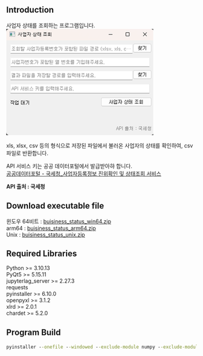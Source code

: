 ## Introduction  

사업자 상태를 조회하는 프로그램입니다.  
![program_ui](program_ui.png)  

xls, xlsx, csv 등의 형식으로 저장된 파일에서 불러온 사업자의 상태를 확인하여, csv 파일로 반환합니다.  

API 서비스 키는 공공 데이터포털에서 발급받아햐 합니다.  
[공공데이터포털 - 국세청_사업자등록정보 진위확인 및 상태조회 서비스](https://www.data.go.kr/data/15081808/openapi.do#/layer-api-guide)  

**API 출처 : 국세청**  


## Download executable file  
윈도우 64비트 : [buisiness_status_win64.zip](https://github.com/whdrns2013/lab/releases/download/v1.0.0/buisiness_status_win64.zip)  
arm64 : [buisiness_status_arm64.zip](https://github.com/whdrns2013/lab/releases/download/v1.0.0/buisiness_status_arm64.zip)  
Unix : [buisiness_status_unix.zip](https://github.com/whdrns2013/lab/releases/download/v1.0.0/buisiness_status_unix.zip)  

## Required Libraries

Python >= 3.10.13  
PyQt5 >= 5.15.11  
jupyterlag_server >= 2.27.3  
requests  
pyinstaller >= 6.10.0  
openpyxl >= 3.1.2  
xlrd >= 2.0.1  
chardet >= 5.2.0


## Program Build  

```cmd
pyinstaller --onefile --windowed --exclude-module numpy --exclude-module pandas --exclude-module pyexcel buisiness_status.py
```